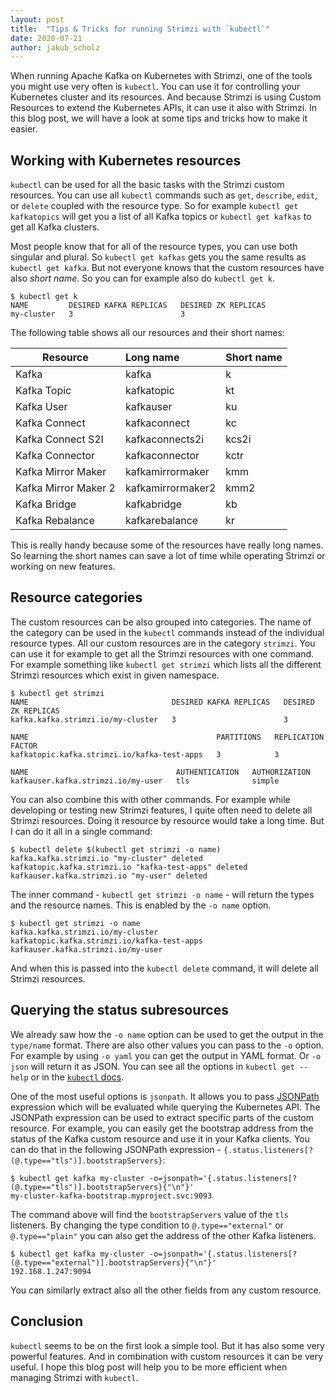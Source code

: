 ```yaml
---
layout: post
title:  "Tips & Tricks for running Strimzi with `kubectl`"
date: 2020-07-21
author: jakub_scholz
---
```


When running Apache Kafka on Kubernetes with Strimzi, one of the tools you might use very often is `kubectl`.
You can use it for controlling your Kubernetes cluster and its resources.
And because Strimzi is using Custom Resources to extend the Kubernetes APIs, it can use it also with Strimzi.
In this blog post, we will have a look at some tips and tricks how to make it easier.

<!--more-->

## Working with Kubernetes resources

`kubectl` can be used for all the basic tasks with the Strimzi custom resources.
You can use all `kubectl` commands such as `get`, `describe`, `edit`, or `delete` coupled with the resource type.
So for example `kubectl get kafkatopics` will get you a list of all Kafka topics or `kubectl get kafkas` to get all Kafka clusters.

Most people know that for all of the resource types, you can use both singular and plural.
So `kubectl get kafkas` gets you the same results as `kubectl get kafka`.
But not everyone knows that the custom resources have also _short name_.
So you can for example also do `kubectl get k`.

```
$ kubectl get k
NAME         DESIRED KAFKA REPLICAS   DESIRED ZK REPLICAS
my-cluster   3                        3
```

The following table shows all our resources and their short names:

| Resource              | Long name         | Short name    |
| --------------------- |:----------------- |:------------- |
| Kafka                 | kafka             | k             |
| Kafka Topic           | kafkatopic        | kt            | 
| Kafka User            | kafkauser         | ku            |
| Kafka Connect         | kafkaconnect      | kc            |
| Kafka Connect S2I     | kafkaconnects2i   | kcs2i         |
| Kafka Connector       | kafkaconnector    | kctr          |
| Kafka Mirror Maker    | kafkamirrormaker  | kmm           |
| Kafka Mirror Maker 2  | kafkamirrormaker2 | kmm2          |
| Kafka Bridge          | kafkabridge       | kb            |
| Kafka Rebalance       | kafkarebalance    | kr            |

This is really handy because some of the resources have really long names. 
So learning the short names can save a lot of time while operating Strimzi or working on new features.

## Resource categories

The custom resources can be also grouped into categories.
The name of the category can be used in the `kubectl` commands instead of the individual resource types.
All our custom resources are in the category `strimzi`.
You can use it for example to get all the Strimzi resources with one command.
For example something like `kubectl get strimzi` which lists all the different Strimzi resources which exist in given namespace.

```
$ kubectl get strimzi
NAME                                DESIRED KAFKA REPLICAS   DESIRED ZK REPLICAS
kafka.kafka.strimzi.io/my-cluster   3                        3

NAME                                          PARTITIONS   REPLICATION FACTOR
kafkatopic.kafka.strimzi.io/kafka-test-apps   3            3

NAME                                 AUTHENTICATION   AUTHORIZATION
kafkauser.kafka.strimzi.io/my-user   tls              simple
```

You can also combine this with other commands.
For example while developing or testing new Strimzi features, I quite often need to delete all Strimzi resources.
Doing it resource by resource would take a long time.
But I can do it all in a single command:

```
$ kubectl delete $(kubectl get strimzi -o name)
kafka.kafka.strimzi.io "my-cluster" deleted
kafkatopic.kafka.strimzi.io "kafka-test-apps" deleted
kafkauser.kafka.strimzi.io "my-user" deleted
```

The inner command - `kubectl get strimzi -o name` - will return the types and the resource names.
This is enabled by the `-o name` option.

```
$ kubectl get strimzi -o name
kafka.kafka.strimzi.io/my-cluster
kafkatopic.kafka.strimzi.io/kafka-test-apps
kafkauser.kafka.strimzi.io/my-user
```

And when this is passed into the `kubectl delete` command, it will delete all Strimzi resources.

## Querying the status subresources

We already saw how the `-o name` option can be used to get the output in the `type/name` format.
There are also other values you can pass to the `-o` option.
For example by using `-o yaml` you can get the output in YAML format.
Or `-o json` will return it as JSON.
You can see all the options in `kubectl get --help` or in the [`kubectl` docs](https://kubernetes.io/docs/reference/kubectl/overview/#formatting-output).

One of the most useful options is `jsonpath`.
It allows you to pass [JSONPath](https://kubernetes.io/docs/reference/kubectl/jsonpath/) expression which will be evaluated while querying the Kubernetes API.
The JSONPath expression can be used to extract specific parts of the custom resource.
For example, you can easily get the bootstrap address from the status of the Kafka custom resource and use it in your Kafka clients.
You can do that in the following JSONPath expression - `{.status.listeners[?(@.type=="tls")].bootstrapServers}`:

```
$ kubectl get kafka my-cluster -o=jsonpath='{.status.listeners[?(@.type=="tls")].bootstrapServers}{"\n"}'
my-cluster-kafka-bootstrap.myproject.svc:9093
```

The command above will find the `bootstrapServers` value of the `tls` listeners.
By changing the type condition to `@.type=="external"` or `@.type=="plain"` you can also get the address of the other Kafka listeners.

```
$ kubectl get kafka my-cluster -o=jsonpath='{.status.listeners[?(@.type=="external")].bootstrapServers}{"\n"}'
192.168.1.247:9094
```

You can similarly extract also all the other fields from any custom resource.

## Conclusion

`kubectl` seems to be on the first look a simple tool.
But it has also some very powerful features.
And in combination with custom resources it can be very useful.
I hope this blog post will help you to be more efficient when managing Strimzi with `kubectl`.
